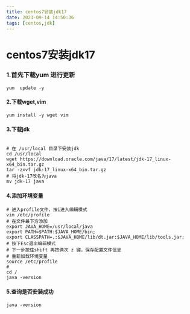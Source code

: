 ```yaml
---
title: centos7安装jdk17
date: 2023-09-14 14:50:36
tags: [centos,jdk]
---
```


# centos7安装jdk17

<!--more-->

### 1.首先下载yum 进行更新

```shell
yum  update -y
```

#### 2.下载wget,vim

```shell
yum install -y wget vim
```

#### 3.下载jdk

```shell

# 在 /usr/local 目录下安装jdk
cd /usr/local
wget https://download.oracle.com/java/17/latest/jdk-17_linux-x64_bin.tar.gz
tar -zxvf jdk-17_linux-x64_bin.tar.gz 
# 将jdk-17改名为java
mv jdk-17 java

```

#### 4.添加环境变量

```shell
# 进入profile文件，按i进入编辑模式
vim /etc/profile
# 在文件最下方添加
export JAVA_HOME=/usr/local/java
export PATH=$PATH:$JAVA_HOME/bin;
export CLASSPATH=.:$JAVA_HOME/lib/dt.jar:$JAVA_HOME/lib/tools.jar;
# 按下Esc退出编辑模式
# 下一步按住shift 再按俩次 z 键，保存配置文件信息
# 重新加载环境变量
source /etc/profile
# 
cd /
java -version

```

#### 5.查询是否安装成功

```shell
java -version
```

